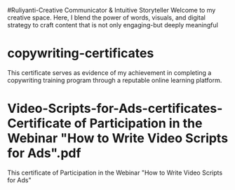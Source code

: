 #Ruliyanti-Creative Communicator & Intuitive Storyteller
Welcome to my creative space. Here, I blend the power of words, visuals, and digital strategy to craft content that is not only engaging-but deeply meaningful
# copywriting-certificates
This certificate serves as evidence of my achievement in completing a copywriting training program through a reputable online learning platform.
# Video-Scripts-for-Ads-certificates-Certificate of Participation in the Webinar "How to Write Video Scripts for Ads".pdf
This certificate of Participation in the Webinar "How to Write Video Scripts for Ads"
